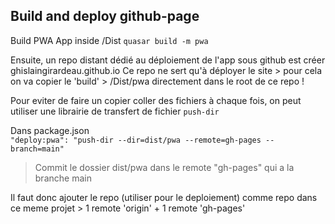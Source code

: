 ## Build and deploy github-page

Build PWA App inside /Dist
`quasar build -m pwa`

Ensuite, un repo distant dédié au déploiement de l'app sous github est créer ghislaingirardeau.github.io
Ce repo ne sert qu'à déployer le site > pour cela on va copier le 'build' > /Dist/pwa directement dans le root de ce repo !

Pour eviter de faire un copier coller des fichiers à chaque fois, on peut utiliser une librairie de transfert de fichier `push-dir`

Dans package.json  
`"deploy:pwa": "push-dir --dir=dist/pwa --remote=gh-pages --branch=main"`

> Commit le dossier dist/pwa dans le remote "gh-pages" qui a la branche main

Il faut donc ajouter le repo (utiliser pour le deploiement) comme repo dans ce meme projet > 1 remote 'origin' + 1 remote 'gh-pages'
